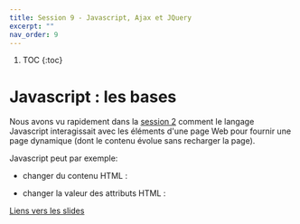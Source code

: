 ```yaml
---
title: Session 9 - Javascript, Ajax et JQuery
excerpt: ""
nav_order: 9
---
```



<style>
iframe {
	height:300px;
}
</style>

1. TOC
{:toc}

# Javascript : les bases

Nous avons vu rapidement dans
la [session 2](session2_html.html#page-dynamique-javascript) comment
le langage Javascript interagissait avec les éléments d'une page Web
pour fournir une page dynamique (dont le contenu évolue sans recharger
la page).

Javascript peut par exemple:
- changer du contenu HTML :
<script async src="//jsfiddle.net/marie_donnie/z8ovkwua/embed/js,html,css,result/dark/"></script>
- changer la valeur des attributs HTML :
<script async src="//jsfiddle.net/marie_donnie/o2qLkb09/embed/js,html,css,result/dark/"></script>

[Liens vers les slides](https://0xc0de.fr/courses/Domaine/2018/slides/js-ajax/)
